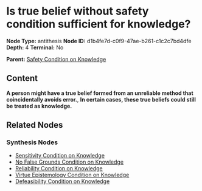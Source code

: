 # Is true belief without safety condition sufficient for knowledge?

**Node Type:** antithesis
**Node ID:** d1b4fe7d-c0f9-47ae-b261-c1c2c7bd4dfe
**Depth:** 4
**Terminal:** No

**Parent:** [Safety Condition on Knowledge](safety-condition-on-knowledge-synthesis-aa77ee72-0bde-4e22-a976-951d3026f0fe.md)

## Content

**A person might have a true belief formed from an unreliable method that coincidentally avoids error.**, **In certain cases, these true beliefs could still be treated as knowledge.**

## Related Nodes

### Synthesis Nodes

- [Sensitivity Condition on Knowledge](sensitivity-condition-on-knowledge-synthesis-55f6cc9e-dec6-4f58-aef1-3f79dc530ebf.md)
- [No False Grounds Condition on Knowledge](no-false-grounds-condition-on-knowledge-synthesis-bd61d05c-9d92-4932-a7c9-0d92ec68d963.md)
- [Reliability Condition on Knowledge](reliability-condition-on-knowledge-synthesis-250ecceb-81c6-40fb-bbcf-12be9f3bd2cc.md)
- [Virtue Epistemology Condition on Knowledge](virtue-epistemology-condition-on-knowledge-synthesis-ee48224c-47b8-435c-859f-bba41da36d21.md)
- [Defeasibility Condition on Knowledge](defeasibility-condition-on-knowledge-synthesis-5b60c337-dd14-4656-b0b1-c037ef2f3469.md)
